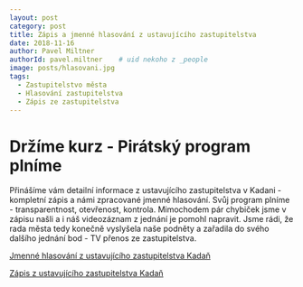 ```yaml
---
layout: post
category: post
title: Zápis a jmenné hlasování z ustavujícího zastupitelstva
date: 2018-11-16
author: Pavel Miltner
authorId: pavel.miltner    # uid nekoho z _people
image: posts/hlasovani.jpg
tags:
  - Zastupitelstvo města
  - Hlasování zastupitelstva
  - Zápis ze zastupitelstva
---
```


Držíme kurz - Pirátský program plníme
===

Přinášíme vám detailní informace z ustavujícího zastupitelstva v Kadani - kompletní zápis a námi zpracované jmenné hlasování. Svůj program plníme - transparentnost, otevřenost, kontrola. 
Mimochodem pár chybiček jsme v zápisu našli a i náš videozáznam z jednání je pomohl napravit. Jsme rádi, že rada města tedy konečně vyslyšela naše podněty a zařadila do svého dalšího jednání bod - TV přenos ze zastupitelstva.

[Jmenné hlasování z ustavujícího zastupitelstva Kadaň](https://drive.google.com/file/d/1gK4DNGMgGkuDDbPNWmA8CwOPoIgs0iCp/view?usp=sharing/) 

[Zápis z ustavujícího zastupitelstva Kadaň](https://drive.google.com/file/d/1vyOzgYzIH-5HB_rE4sJ2NJta1PfgQGGv/view?usp=sharing) 
